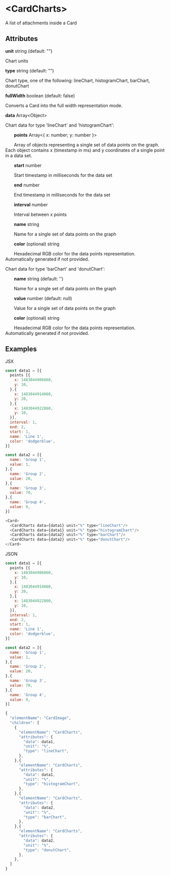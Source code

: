 # &lt;CardCharts&gt;

A list of attachments inside a Card

## Attributes

**unit** string \(default: ""\)

Chart units

**type** string \(default: ""\)

Chart type, one of the following: lineChart, histogramChart, barChart, donutChart

**fullWidth** boolean \(default: false\)

Converts a Card into the full width representation mode.

**data** Array&lt;Object&gt;

Chart data for type 'lineChart' and 'histogramChart':

&nbsp;&nbsp;&nbsp;&nbsp;&nbsp;&nbsp;
**points** Array&lt;{ x: number; y: number }&gt;

&nbsp;&nbsp;&nbsp;&nbsp;&nbsp;&nbsp;
Array of objects representing a single set of data points on the graph. Each object contains x (timestamp in ms) and y coordinates of a single point in a data set.

&nbsp;&nbsp;&nbsp;&nbsp;&nbsp;&nbsp;
**start** number

&nbsp;&nbsp;&nbsp;&nbsp;&nbsp;&nbsp;
Start timestamp in milliseconds for the data set

&nbsp;&nbsp;&nbsp;&nbsp;&nbsp;&nbsp;
**end** number

&nbsp;&nbsp;&nbsp;&nbsp;&nbsp;&nbsp;
End timestamp in milliseconds for the data set

&nbsp;&nbsp;&nbsp;&nbsp;&nbsp;&nbsp;
**interval** number

&nbsp;&nbsp;&nbsp;&nbsp;&nbsp;&nbsp;
Interval between x points

&nbsp;&nbsp;&nbsp;&nbsp;&nbsp;&nbsp;
**name** string

&nbsp;&nbsp;&nbsp;&nbsp;&nbsp;&nbsp;
Name for a single set of data points on the graph

&nbsp;&nbsp;&nbsp;&nbsp;&nbsp;&nbsp;
**color** \(optional\) string

&nbsp;&nbsp;&nbsp;&nbsp;&nbsp;&nbsp;
Hexadecimal RGB color for the data points representation. Automatically generated if not provided.

Chart data for type 'barChart' and 'donutChart':

&nbsp;&nbsp;&nbsp;&nbsp;&nbsp;&nbsp;
**name** string \(default: ''\)

&nbsp;&nbsp;&nbsp;&nbsp;&nbsp;&nbsp;
Name for a single set of data points on the graph

&nbsp;&nbsp;&nbsp;&nbsp;&nbsp;&nbsp;
**value** number \(default: null\)

&nbsp;&nbsp;&nbsp;&nbsp;&nbsp;&nbsp;
Value for a single set of data points on the graph

&nbsp;&nbsp;&nbsp;&nbsp;&nbsp;&nbsp;
**color** \(optional\) string

&nbsp;&nbsp;&nbsp;&nbsp;&nbsp;&nbsp;
Hexadecimal RGB color for the data points representation. Automatically generated if not provided.

## Examples

JSX

```js
const data1 = [{
  points [{
    x: 1483044906860,
    y: 10,
  },{
    x: 1483044914860,
    y: 20,
  },{
    x: 1483044922860,
    y: 10,
  }],
  interval: 1,
  end: 2,
  start: 1,
  name: 'Line 1',
  color: 'dodgerblue',
}]

const data2 = [{
  name: 'Group 1',
  value: 1,
},{
  name: 'Group 2',
  value: 20,
},{
  name: 'Group 3',
  value: 70,
},{
  name: 'Group 4',
  value: 9,
}]

<Card>
  <CardCharts data={data1} unit="%" type="lineChart"/>
  <CardCharts data={data1} unit="%" type="histogramChart"/>
  <CardCharts data={data2} unit="%" type="barChart"/>
  <CardCharts data={data2} unit="%" type="donutChart"/>
</Card>
```


JSON
```js
const data1 = [{
  points [{
    x: 1483044906860,
    y: 10,
  },{
    x: 1483044914860,
    y: 20,
  },{
    x: 1483044922860,
    y: 10,
  }],
  interval: 1,
  end: 2,
  start: 1,
  name: 'Line 1',
  color: 'dodgerblue',
}]

const data2 = [{
  name: 'Group 1',
  value: 1,
},{
  name: 'Group 2',
  value: 20,
},{
  name: 'Group 3',
  value: 70,
},{
  name: 'Group 4',
  value: 9,
}]

{
  "elementName": "CardImage",
  "children": [
    {
      "elementName": "CardCharts",
      "attributes": {
        "data": data1,
        "unit": "%",
        "type": "lineChart",
      },
    },{
      "elementName": "CardCharts",
      "attributes": {
        "data": data1,
        "unit": "%",
        "type": "histogramChart",
      },
    },{
      "elementName": "CardCharts",
      "attributes": {
        "data": data2,
        "unit": "%",
        "type": "barChart",
      },
    },{
      "elementName": "CardCharts",
      "attributes": {
        "data": data2,
        "unit": "%",
        "type": "donutChart",
      },
    },
  ]
}
```
